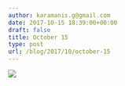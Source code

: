 ```yaml
---
author: karamanis.g@gmail.com
date: 2017-10-15 18:39:00+00:00
draft: false
title: October 15
type: post
url: /blog/2017/10/october-15
---
```




  
   ![](https://images.squarespace-cdn.com/content/v1/4f3f61bae4b063b909445965/1508089443465-YZJI5PB464PGROSH5BNI/ke17ZwdGBToddI8pDm48kJUlZr2Ql5GtSKWrQpjur5t7gQa3H78H3Y0txjaiv_0fDoOvxcdMmMKkDsyUqMSsMWxHk725yiiHCCLfrh8O1z5QPOohDIaIeljMHgDF5CVlOqpeNLcJ80NK65_fV7S1UfNdxJhjhuaNor070w_QAc94zjGLGXCa1tSmDVMXf8RUVhMJRmnnhuU1v2M8fLFyJw/IMG_2445.jpg?format=original)

  



